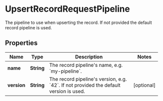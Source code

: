 

# UpsertRecordRequestPipeline

The pipeline to use when upserting the record.  If not provided the default record pipeline is used.

## Properties

Name | Type | Description | Notes
------------ | ------------- | ------------- | -------------
**name** | **String** | The record pipeline&#39;s name, e.g. &#x60;my-pipeline&#x60;. | 
**version** | **String** | The record pipeline&#39;s version, e.g. &#x60;42&#x60;.  If not provided the default version is used. |  [optional]




